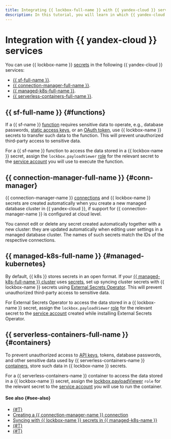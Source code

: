 ```yaml
---
title: Integrating {{ lockbox-full-name }} with {{ yandex-cloud }} services
description: In this tutorial, you will learn in which {{ yandex-cloud }} services you can use {{ lockbox-name }} secrets.
---
```


# Integration with {{ yandex-cloud }} services


You can use {{ lockbox-name }} [secrets](./secret.md) in the following {{ yandex-cloud }} services:
* [{{ sf-full-name }}](#functions).
* [{{ connection-manager-full-name }}](#conn-manager).
* [{{ managed-k8s-full-name }}](#managed-kubernetes).
* [{{ serverless-containers-full-name }}](#containers).

## {{ sf-full-name }} {#functions}

If a {{ sf-name }} [function](../../functions/concepts/function.md) requires sensitive data to operate, e.g., database passwords, [static access keys](../../iam/concepts/authorization/access-key.md), or an [OAuth token](../../iam/concepts/authorization/oauth-token.md), use {{ lockbox-name }} secrets to transfer such data to the function. This will prevent unauthorized third-party access to sensitive data.

For a {{ sf-name }} function to access the data stored in a {{ lockbox-name }} secret, assign the `lockbox.payloadViewer` [role](../security/index.md#lockbox-payloadViewer) for the relevant secret to the [service account](../../iam/concepts/users/service-accounts.md) you will use to execute the function.

## {{ connection-manager-full-name }} {#conn-manager}

{{ connection-manager-name }} [connections](../../metadata-hub/concepts/connection-manager.md) and {{ lockbox-name }} secrets are created automatically when you create a new managed database cluster in {{ yandex-cloud }}, if support for {{ connection-manager-name }} is configured at cloud level.

You cannot edit or delete any secret created automatically together with a new cluster: they are updated automatically when editing user settings in a managed database cluster. The names of such secrets match the IDs of the respective connections.

## {{ managed-k8s-full-name }} {#managed-kubernetes}

By default, {{ k8s }} stores secrets in an open format. If your [{{ managed-k8s-full-name }} cluster](../../managed-kubernetes/concepts/index.md#kubernetes-cluster) uses [secrets](../../managed-kubernetes/concepts/encryption.md), set up syncing cluster secrets with {{ lockbox-name }} secrets using [External Secrets Operator](https://external-secrets.io/latest/provider/yandex-lockbox/). This will prevent unauthorized third-party access to sensitive data.

For External Secrets Operator to access the data stored in a {{ lockbox-name }} secret, assign the `lockbox.payloadViewer` [role](../security/index.md#lockbox-payloadViewer) for the relevant secret to the [service account](../../iam/concepts/users/service-accounts.md) created while installing External Secrets Operator.

## {{ serverless-containers-full-name }} {#containers}

To prevent unauthorized access to [API keys](../../iam/concepts/authorization/api-key.md), tokens, database passwords, and other sensitive data used by {{ serverless-containers-name }} [containers](../../serverless-containers/concepts/container.md), store such data in {{ lockbox-name }} secrets.

For a {{ serverless-containers-name }} container to access the data stored in a {{ lockbox-name }} secret, assign the [lockbox.payloadViewer](../security/index.md#lockbox-payloadViewer) `role` for the relevant secret to the [service account](../../iam/concepts/users/service-accounts.md) you will use to run the container.


#### See also {#see-also}

* [{#T}](../../functions/operations/function/lockbox-secret-transmit.md)
* [Creating a {{ connection-manager-name }} connection](../../metadata-hub/operations/create-connection.md)
* [Syncing with {{ lockbox-name }} secrets in {{ managed-k8s-name }}](../../managed-kubernetes/tutorials/kubernetes-lockbox-secrets.md)
* [{#T}](../../serverless-containers/operations/lockbox-secret-transmit.md)
* [{#T}](../../managed-gitlab/tutorials/gitlab-lockbox-integration.md)